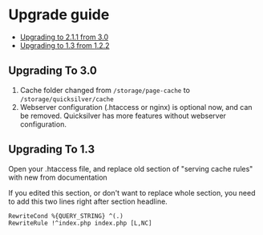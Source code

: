 # Upgrade guide

- [Upgrading to 2.1.1 from 3.0](#upgrade-3.0)
- [Upgrading to 1.3 from 1.2.2](#upgrade-1.3)

<a name="upgrade-3.0"></a>

## Upgrading To 3.0

1. Cache folder changed from `/storage/page-cache` to `/storage/quicksilver/cache`
2. Webserver configuration (.htaccess or nginx) is optional now, and can be removed. Quicksilver has more features without webserver configuration.


<a name="upgrade-1.3"></a>

## Upgrading To 1.3

Open your .htaccess file, and replace old section of "serving cache rules" with new from documentation

If you edited this section, or don't want to replace whole section, you need to add this two lines right after section headline.

```apacheconfig
RewriteCond %{QUERY_STRING} ^(.)
RewriteRule !^index.php index.php [L,NC]
```

